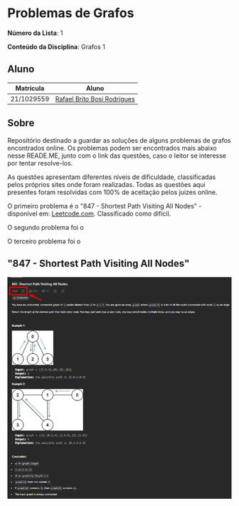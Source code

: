 # Problemas de Grafos

**Número da Lista**: 1

**Conteúdo da Disciplina**: Grafos 1

## Aluno

|Matrícula | Aluno |
| -- | -- |
| 21/1029559  | [Rafael Brito Bosi Rodrigues](https://github.com/StrangeUnit28) |

## Sobre

Repositório destinado a guardar as soluções de alguns problemas de grafos encontrados online. Os problemas podem ser encontrados mais abaixo nesse READE.ME, junto com o link das questões, caso o leitor se interesse por tentar resolve-los.

As questões apresentam diferentes níveis de dificuldade, classificadas pelos próprios sites onde foram realizadas. Todas as questões aqui presentes foram resolvidas com 100% de aceitação pelos juizes online.

O primeiro problema é o "847 - Shortest Path Visiting All Nodes" - disponível em: [Leetcode.com](https://leetcode.com/problems/shortest-path-visiting-all-nodes/description/). Classificado como difícil.

O segundo problema foi o 

O terceiro problema foi o 

## "847 - Shortest Path Visiting All Nodes"

![Problema - 847](./imgs/image.png)

## 






